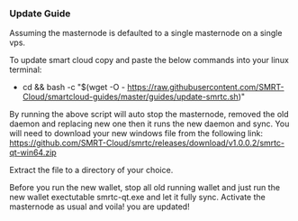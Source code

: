 ### Update Guide

Assuming the masternode is defaulted to a single masternode on a single vps.

To update smart cloud copy and paste the below commands into your linux terminal:
* cd && bash -c "$(wget -O - https://raw.githubusercontent.com/SMRT-Cloud/smartcloud-guides/master/guides/update-smrtc.sh)"

By running the above script will auto stop the masternode, removed the old daemon and replacing new one then it runs the new daemon and sync.
You will need to download your new windows file from the following link:
https://github.com/SMRT-Cloud/smrtc/releases/download/v1.0.0.2/smrtc-qt-win64.zip

Extract the file to a directory of your choice.

Before you run the new wallet, stop all old running wallet and just run the new wallet exectutable smrtc-qt.exe and let it fully sync.
Activate the masternode as usual and voila! you are updated! 
